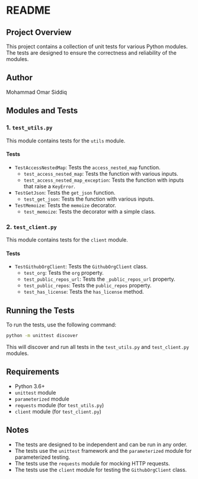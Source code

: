# README

## Project Overview

This project contains a collection of unit tests for various Python modules. The tests are designed to ensure the correctness and reliability of the modules.

## Author

Mohammad Omar Siddiq

## Modules and Tests

### 1. `test_utils.py`

This module contains tests for the `utils` module.

#### Tests

* `TestAccessNestedMap`: Tests the `access_nested_map` function.
	+ `test_access_nested_map`: Tests the function with various inputs.
	+ `test_access_nested_map_exception`: Tests the function with inputs that raise a `KeyError`.
* `TestGetJson`: Tests the `get_json` function.
	+ `test_get_json`: Tests the function with various inputs.
* `TestMemoize`: Tests the `memoize` decorator.
	+ `test_memoize`: Tests the decorator with a simple class.

### 2. `test_client.py`

This module contains tests for the `client` module.

#### Tests

* `TestGithubOrgClient`: Tests the `GithubOrgClient` class.
	+ `test_org`: Tests the `org` property.
	+ `test_public_repos_url`: Tests the `_public_repos_url` property.
	+ `test_public_repos`: Tests the `public_repos` property.
	+ `test_has_license`: Tests the `has_license` method.

## Running the Tests

To run the tests, use the following command:

```bash
python -m unittest discover
```

This will discover and run all tests in the `test_utils.py` and `test_client.py` modules.

## Requirements

* Python 3.6+
* `unittest` module
* `parameterized` module
* `requests` module (for `test_utils.py`)
* `client` module (for `test_client.py`)

## Notes

* The tests are designed to be independent and can be run in any order.
* The tests use the `unittest` framework and the `parameterized` module for parameterized testing.
* The tests use the `requests` module for mocking HTTP requests.
* The tests use the `client` module for testing the `GithubOrgClient` class.
